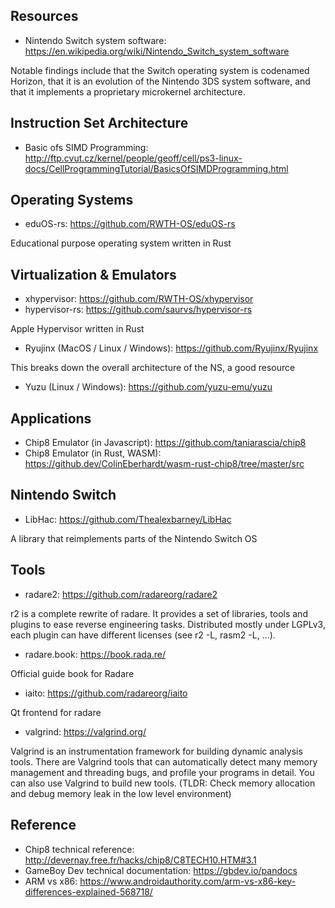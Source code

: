 ## Resources

- Nintendo Switch system software: https://en.wikipedia.org/wiki/Nintendo_Switch_system_software

Notable findings include that the Switch operating system is codenamed Horizon, that it is an evolution of the Nintendo 3DS system software, and that it implements a proprietary microkernel architecture.

## Instruction Set Architecture

- Basic ofs SIMD Programming: http://ftp.cvut.cz/kernel/people/geoff/cell/ps3-linux-docs/CellProgrammingTutorial/BasicsOfSIMDProgramming.html

## Operating Systems

- eduOS-rs: https://github.com/RWTH-OS/eduOS-rs

Educational purpose operating system written in Rust

## Virtualization & Emulators

- xhypervisor: https://github.com/RWTH-OS/xhypervisor
- hypervisor-rs: https://github.com/saurvs/hypervisor-rs

Apple Hypervisor written in Rust

- Ryujinx (MacOS / Linux / Windows): https://github.com/Ryujinx/Ryujinx

This breaks down the overall architecture of the NS, a good resource

- Yuzu (Linux / Windows): https://github.com/yuzu-emu/yuzu

## Applications

- Chip8 Emulator (in Javascript): https://github.com/taniarascia/chip8
- Chip8 Emulator (in Rust, WASM): https://github.dev/ColinEberhardt/wasm-rust-chip8/tree/master/src

## Nintendo Switch

- LibHac: https://github.com/Thealexbarney/LibHac

A library that reimplements parts of the Nintendo Switch OS

## Tools

- radare2: https://github.com/radareorg/radare2

r2 is a complete rewrite of radare. It provides a set of libraries, tools and plugins to ease reverse engineering tasks. Distributed mostly under LGPLv3, each plugin can have different licenses (see r2 -L, rasm2 -L, ...).

- radare.book: https://book.rada.re/

Official guide book for Radare

- iaito: https://github.com/radareorg/iaito

Qt frontend for radare

- valgrind: https://valgrind.org/

Valgrind is an instrumentation framework for building dynamic analysis tools. There are Valgrind tools that can automatically detect many memory management and threading bugs, and profile your programs in detail. You can also use Valgrind to build new tools. (TLDR: Check memory allocation and debug memory leak in the low level environment)

## Reference

- Chip8 technical reference: http://devernay.free.fr/hacks/chip8/C8TECH10.HTM#3.1
- GameBoy Dev technical documentation: https://gbdev.io/pandocs
- ARM vs x86: https://www.androidauthority.com/arm-vs-x86-key-differences-explained-568718/
